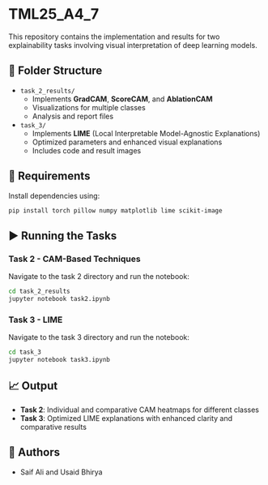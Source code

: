 # TML25_A4_7

This repository contains the implementation and results for two explainability tasks involving visual interpretation of deep learning models.

## 📁 Folder Structure

- `task_2_results/`
  - Implements **GradCAM**, **ScoreCAM**, and **AblationCAM**
  - Visualizations for multiple classes
  - Analysis and report files
- `task_3/`
  - Implements **LIME** (Local Interpretable Model-Agnostic Explanations)
  - Optimized parameters and enhanced visual explanations
  - Includes code and result images

## 📌 Requirements

Install dependencies using:

```bash
pip install torch pillow numpy matplotlib lime scikit-image
```

## ▶️ Running the Tasks

### Task 2 - CAM-Based Techniques
Navigate to the task 2 directory and run the notebook:
```bash
cd task_2_results
jupyter notebook task2.ipynb
```

### Task 3 - LIME
Navigate to the task 3 directory and run the notebook:
```bash
cd task_3
jupyter notebook task3.ipynb
```

## 📈 Output 

- **Task 2**: Individual and comparative CAM heatmaps for different classes
- **Task 3**: Optimized LIME explanations with enhanced clarity and comparative results

## 🧠 Authors

- Saif Ali and Usaid Bhirya
